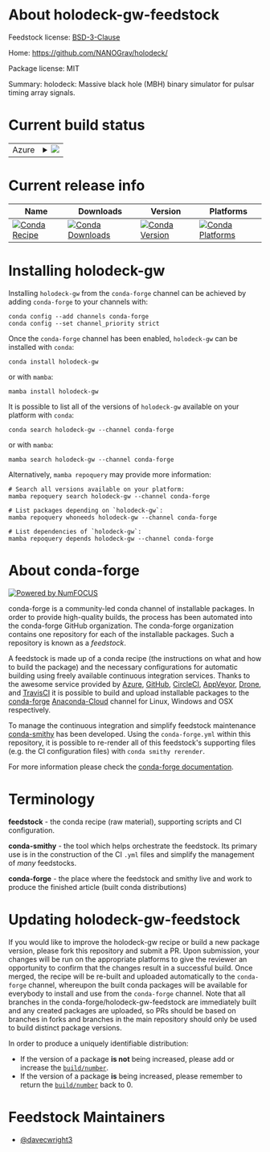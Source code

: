 About holodeck-gw-feedstock
===========================

Feedstock license: [BSD-3-Clause](https://github.com/conda-forge/holodeck-gw-feedstock/blob/main/LICENSE.txt)

Home: https://github.com/NANOGrav/holodeck/

Package license: MIT

Summary: holodeck: Massive black hole (MBH) binary simulator for pulsar timing array signals.

Current build status
====================


<table>
    
  <tr>
    <td>Azure</td>
    <td>
      <details>
        <summary>
          <a href="https://dev.azure.com/conda-forge/feedstock-builds/_build/latest?definitionId=20056&branchName=main">
            <img src="https://dev.azure.com/conda-forge/feedstock-builds/_apis/build/status/holodeck-gw-feedstock?branchName=main">
          </a>
        </summary>
        <table>
          <thead><tr><th>Variant</th><th>Status</th></tr></thead>
          <tbody><tr>
              <td>linux_64_python3.10.____cpython</td>
              <td>
                <a href="https://dev.azure.com/conda-forge/feedstock-builds/_build/latest?definitionId=20056&branchName=main">
                  <img src="https://dev.azure.com/conda-forge/feedstock-builds/_apis/build/status/holodeck-gw-feedstock?branchName=main&jobName=linux&configuration=linux%20linux_64_python3.10.____cpython" alt="variant">
                </a>
              </td>
            </tr><tr>
              <td>linux_64_python3.11.____cpython</td>
              <td>
                <a href="https://dev.azure.com/conda-forge/feedstock-builds/_build/latest?definitionId=20056&branchName=main">
                  <img src="https://dev.azure.com/conda-forge/feedstock-builds/_apis/build/status/holodeck-gw-feedstock?branchName=main&jobName=linux&configuration=linux%20linux_64_python3.11.____cpython" alt="variant">
                </a>
              </td>
            </tr><tr>
              <td>linux_64_python3.8.____cpython</td>
              <td>
                <a href="https://dev.azure.com/conda-forge/feedstock-builds/_build/latest?definitionId=20056&branchName=main">
                  <img src="https://dev.azure.com/conda-forge/feedstock-builds/_apis/build/status/holodeck-gw-feedstock?branchName=main&jobName=linux&configuration=linux%20linux_64_python3.8.____cpython" alt="variant">
                </a>
              </td>
            </tr><tr>
              <td>linux_64_python3.9.____cpython</td>
              <td>
                <a href="https://dev.azure.com/conda-forge/feedstock-builds/_build/latest?definitionId=20056&branchName=main">
                  <img src="https://dev.azure.com/conda-forge/feedstock-builds/_apis/build/status/holodeck-gw-feedstock?branchName=main&jobName=linux&configuration=linux%20linux_64_python3.9.____cpython" alt="variant">
                </a>
              </td>
            </tr><tr>
              <td>osx_64_python3.10.____cpython</td>
              <td>
                <a href="https://dev.azure.com/conda-forge/feedstock-builds/_build/latest?definitionId=20056&branchName=main">
                  <img src="https://dev.azure.com/conda-forge/feedstock-builds/_apis/build/status/holodeck-gw-feedstock?branchName=main&jobName=osx&configuration=osx%20osx_64_python3.10.____cpython" alt="variant">
                </a>
              </td>
            </tr><tr>
              <td>osx_64_python3.11.____cpython</td>
              <td>
                <a href="https://dev.azure.com/conda-forge/feedstock-builds/_build/latest?definitionId=20056&branchName=main">
                  <img src="https://dev.azure.com/conda-forge/feedstock-builds/_apis/build/status/holodeck-gw-feedstock?branchName=main&jobName=osx&configuration=osx%20osx_64_python3.11.____cpython" alt="variant">
                </a>
              </td>
            </tr><tr>
              <td>osx_64_python3.8.____cpython</td>
              <td>
                <a href="https://dev.azure.com/conda-forge/feedstock-builds/_build/latest?definitionId=20056&branchName=main">
                  <img src="https://dev.azure.com/conda-forge/feedstock-builds/_apis/build/status/holodeck-gw-feedstock?branchName=main&jobName=osx&configuration=osx%20osx_64_python3.8.____cpython" alt="variant">
                </a>
              </td>
            </tr><tr>
              <td>osx_64_python3.9.____cpython</td>
              <td>
                <a href="https://dev.azure.com/conda-forge/feedstock-builds/_build/latest?definitionId=20056&branchName=main">
                  <img src="https://dev.azure.com/conda-forge/feedstock-builds/_apis/build/status/holodeck-gw-feedstock?branchName=main&jobName=osx&configuration=osx%20osx_64_python3.9.____cpython" alt="variant">
                </a>
              </td>
            </tr>
          </tbody>
        </table>
      </details>
    </td>
  </tr>
</table>

Current release info
====================

| Name | Downloads | Version | Platforms |
| --- | --- | --- | --- |
| [![Conda Recipe](https://img.shields.io/badge/recipe-holodeck--gw-green.svg)](https://anaconda.org/conda-forge/holodeck-gw) | [![Conda Downloads](https://img.shields.io/conda/dn/conda-forge/holodeck-gw.svg)](https://anaconda.org/conda-forge/holodeck-gw) | [![Conda Version](https://img.shields.io/conda/vn/conda-forge/holodeck-gw.svg)](https://anaconda.org/conda-forge/holodeck-gw) | [![Conda Platforms](https://img.shields.io/conda/pn/conda-forge/holodeck-gw.svg)](https://anaconda.org/conda-forge/holodeck-gw) |

Installing holodeck-gw
======================

Installing `holodeck-gw` from the `conda-forge` channel can be achieved by adding `conda-forge` to your channels with:

```
conda config --add channels conda-forge
conda config --set channel_priority strict
```

Once the `conda-forge` channel has been enabled, `holodeck-gw` can be installed with `conda`:

```
conda install holodeck-gw
```

or with `mamba`:

```
mamba install holodeck-gw
```

It is possible to list all of the versions of `holodeck-gw` available on your platform with `conda`:

```
conda search holodeck-gw --channel conda-forge
```

or with `mamba`:

```
mamba search holodeck-gw --channel conda-forge
```

Alternatively, `mamba repoquery` may provide more information:

```
# Search all versions available on your platform:
mamba repoquery search holodeck-gw --channel conda-forge

# List packages depending on `holodeck-gw`:
mamba repoquery whoneeds holodeck-gw --channel conda-forge

# List dependencies of `holodeck-gw`:
mamba repoquery depends holodeck-gw --channel conda-forge
```


About conda-forge
=================

[![Powered by
NumFOCUS](https://img.shields.io/badge/powered%20by-NumFOCUS-orange.svg?style=flat&colorA=E1523D&colorB=007D8A)](https://numfocus.org)

conda-forge is a community-led conda channel of installable packages.
In order to provide high-quality builds, the process has been automated into the
conda-forge GitHub organization. The conda-forge organization contains one repository
for each of the installable packages. Such a repository is known as a *feedstock*.

A feedstock is made up of a conda recipe (the instructions on what and how to build
the package) and the necessary configurations for automatic building using freely
available continuous integration services. Thanks to the awesome service provided by
[Azure](https://azure.microsoft.com/en-us/services/devops/), [GitHub](https://github.com/),
[CircleCI](https://circleci.com/), [AppVeyor](https://www.appveyor.com/),
[Drone](https://cloud.drone.io/welcome), and [TravisCI](https://travis-ci.com/)
it is possible to build and upload installable packages to the
[conda-forge](https://anaconda.org/conda-forge) [Anaconda-Cloud](https://anaconda.org/)
channel for Linux, Windows and OSX respectively.

To manage the continuous integration and simplify feedstock maintenance
[conda-smithy](https://github.com/conda-forge/conda-smithy) has been developed.
Using the ``conda-forge.yml`` within this repository, it is possible to re-render all of
this feedstock's supporting files (e.g. the CI configuration files) with ``conda smithy rerender``.

For more information please check the [conda-forge documentation](https://conda-forge.org/docs/).

Terminology
===========

**feedstock** - the conda recipe (raw material), supporting scripts and CI configuration.

**conda-smithy** - the tool which helps orchestrate the feedstock.
                   Its primary use is in the construction of the CI ``.yml`` files
                   and simplify the management of *many* feedstocks.

**conda-forge** - the place where the feedstock and smithy live and work to
                  produce the finished article (built conda distributions)


Updating holodeck-gw-feedstock
==============================

If you would like to improve the holodeck-gw recipe or build a new
package version, please fork this repository and submit a PR. Upon submission,
your changes will be run on the appropriate platforms to give the reviewer an
opportunity to confirm that the changes result in a successful build. Once
merged, the recipe will be re-built and uploaded automatically to the
`conda-forge` channel, whereupon the built conda packages will be available for
everybody to install and use from the `conda-forge` channel.
Note that all branches in the conda-forge/holodeck-gw-feedstock are
immediately built and any created packages are uploaded, so PRs should be based
on branches in forks and branches in the main repository should only be used to
build distinct package versions.

In order to produce a uniquely identifiable distribution:
 * If the version of a package **is not** being increased, please add or increase
   the [``build/number``](https://docs.conda.io/projects/conda-build/en/latest/resources/define-metadata.html#build-number-and-string).
 * If the version of a package **is** being increased, please remember to return
   the [``build/number``](https://docs.conda.io/projects/conda-build/en/latest/resources/define-metadata.html#build-number-and-string)
   back to 0.

Feedstock Maintainers
=====================

* [@davecwright3](https://github.com/davecwright3/)

